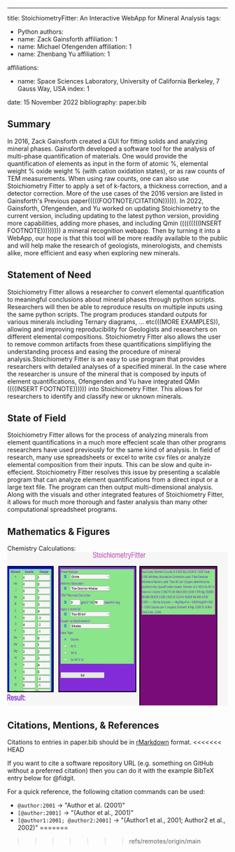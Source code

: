 ---
title: StoichiometryFitter: An Interactive WebApp for Mineral Analysis
tags:
  - Python
authors:
  - name: Zack Gainsforth
    affiliation: 1
  - name: Michael Ofengenden
    affiliation: 1
  - name: Zhenbang Yu
    affiliation: 1
    
affiliations:
 - name: Space Sciences Laboratory, University of California Berkeley, 7 Gauss Way, USA
   index: 1

date: 15 November 2022
bibliography: paper.bib

## Summary
In 2016, Zack Gainsforth created a GUI for fitting solids and analyzing mineral phases. Gainsforth developed a software tool for the analysis of multi-phase quantification of materials. One would provide the quantification of elements as input in the form of atomic %, elemental weight % oxide weight % (with cation oxidation states), or as raw counts of TEM measurements. When using raw counts, one can also use Stoichiometry Fitter to apply a set of k-factors, a thickness correction, and a detector correction. More of the use cases of the 2016 version are listed in Gainsforth's Previous paper(((((FOOTNOTE/CITATION)))))). 
In 2022, Gainsforth, Ofengenden, and Yu worked on updating Stoichiometry to the current version, including updating to the latest python version, providing more capabilities, adding more phases, and including Qmin (((((((((INSERT FOOTNOTE))))))))) a mineral recognition webapp. Then by turning it into a WebApp, our hope is that this tool will be more readily available to the public and will help make the research of geologists, minerologists, and chemists alike, more efficient and easy when exploring new minerals. 


## Statement of Need
Stoichiometry Fitter allows a researcher to convert elemental quantification to meaningful conclusions about mineral phases through python scripts. Researchers will then be able to reproduce results on multiple inputs using the same python scripts. The program produces standard outputs for various minerals including Ternary diagrams, ... etc(((MORE EXAMPLES)), allowing and improving reproducibility for Geologists and researchers on different elemental compositions. Stoichiometry Fitter also allows the user to remove common artifacts from these quantifications simplifiying the understanding process and easing the procedure of mineral analysis.Stoichiometry Fitter is an easy to use program that provides researchers with detailed analyses of a specified mineral. In the case where the researcher is unsure of the mineral that is composed by inputs of element quantifications, Ofengenden and Yu have integrated QMin ((((INSERT FOOTNOTE)))))) into Stoichiometry Fitter. This allows for researchers to identify and classify new or uknown minerals. 

## State of Field
Stoichiometry Fitter allows for the process of analyzing minerals from element quantifications in a much more effecient scale than other programs researchers have used previously for the same kind of analysis. In field of research, many use spreadsheets or excel to write csv files or analyze elemental composition from their inputs. This can be slow and quite in-effecient. Stoichiometry Fitter resolves this issue by presenting a scalable program that can analyze element quantifications from a direct input or a large text file. The program can then output multi-dimensional analysis. Along with the visuals and other integrated features of Stoichiometry Fitter, it allows for much more thorough and faster analysis than many other computational spreadsheet programs.

## Mathematics & Figures
Chemistry Calculations:
<img src="PNGimage.jpg" width="700" height="350">
## Citations, Mentions, & References

Citations to entries in paper.bib should be in
[rMarkdown](http://rmarkdown.rstudio.com/authoring_bibliographies_and_citations.html)
format.
<<<<<<< HEAD

If you want to cite a software repository URL (e.g. something on GitHub without a preferred
citation) then you can do it with the example BibTeX entry below for @fidgit.

For a quick reference, the following citation commands can be used:
- `@author:2001`  ->  "Author et al. (2001)"
- `[@author:2001]` -> "(Author et al., 2001)"
- `[@author1:2001; @author2:2001]` -> "(Author1 et al., 2001; Author2 et al., 2002)"
=======
>>>>>>> refs/remotes/origin/main
